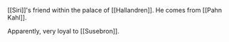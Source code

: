 [[Siri]]'s friend within the palace of [[Hallandren]]. He comes from [[Pahn Kahl]].

Apparently, very loyal to [[Susebron]].